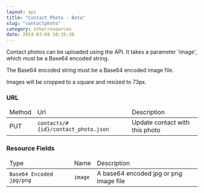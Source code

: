 ```yaml
---
layout: api
title: "Contact Photo - Beta"
slug: "contactphoto"
category: otherresources
date: 2014-03-04 10:35:28
---
```


Contact photos can be uploaded using the API.
It takes a parameter 'image', which must be a Base64 encoded string.

The Base64 encoded string must be a Base64 encoded image file.

Images will be cropped to a square and resized to 73px.

<h3 id="urls">URL</h3>
<table class="table table-striped table-bordered">
  <thead>
    <tr>
      <td>Method</td>
      <td>Url</td>
      <td>Description</td>
    </tr>
  </thead>
  <tbody>
    <tr>
      <td><span class="get-text">PUT</span></td>
      <td><code class="bluetext">contacts/#{id}/contact_photo.json</code></td>
      <td>Update contact with this photo</td>
    </tr>
  </tbody>
</table>

<h3 id="resource-fields">Resource Fields</h3>
<table class="table table-striped table-bordered">
  <thead>
    <tr>
      <td>Type</td>
      <td>Name</td>
      <td>Description</td>
    </tr>
  </thead>
  <tbody>
    <tr>
      <td><code class="redtext">Base64 Encoded jpg/png</code></td>
      <td class="nowrap"><code class="bluetext">image</code></td>
      <td>A base64 encoded jpg or png image file</td>
    </tr>
  </tbody>
</table>


